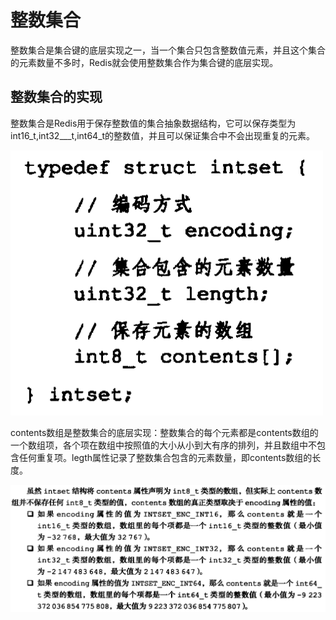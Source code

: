 # 整数集合

整数集合是集合键的底层实现之一，当一个集合只包含整数值元素，并且这个集合的元素数量不多时，Redis就会使用整数集合作为集合键的底层实现。

## 整数集合的实现

整数集合是Redis用于保存整数值的集合抽象数据结构，它可以保存类型为int16\_t,int32_\__t,int64\_t的整数值，并且可以保证集合中不会出现重复的元素。

![](../.gitbook/assets/image%20%28252%29.png)

contents数组是整数集合的底层实现：整数集合的每个元素都是contents数组的一个数组项，各个项在数组中按照值的大小从小到大有序的排列，并且数组中不包含任何重复项。legth属性记录了整数集合包含的元素数量，即contents数组的长度。

![](../.gitbook/assets/image%20%28253%29.png)




